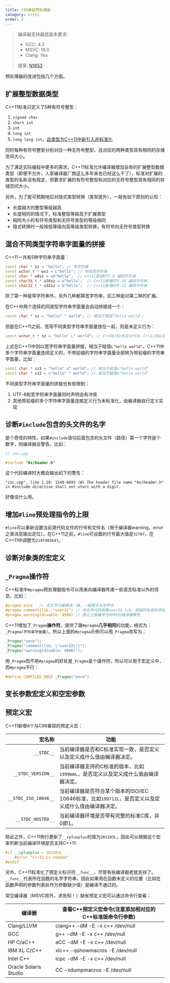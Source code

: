 ```yaml
---
title: C99兼容预处理器
category: C++11
order: 2
---
```


> 编译器支持最低版本要求:
> * GCC: 4.3
> * MSVC: 19.0
> * Clang: Yes
>
> 提案: [N1653](http://www.open-std.org/jtc1/sc22/wg21/docs/papers/2004/n1653.htm)

预处理器的改进包括几个方面。

## 扩展整型数据类型

C++11标准只定义了5种有符号整型：

1. `signed char`
2. `short int`
3. `int`
4. `long int`
5. `long long int`，[此类型为C++11中新引入并标准化](../long-long/)

同时每种有符号整型分别对应一种无符号整型，且对应的两种类型具有相同的存储空间大小。

为了满足实际编程中更多的需求，C++11标准允许编译器增加自有的扩展整型数据类型（即使不允许，人家编译器厂商这么多年来也已经这么干了），标准对扩展的类型的名称没有规定，但要求扩展的有符号整型和对应的无符号整型具有相同的存储空间大小。

另外，为了能可预期地应对隐式类型转换（类型提升），一般有如下原则的认知：

* 长度越大的整型等级越高
* 长度相同的情况下，标准整型等级高于扩展类型
* 相同大小的有符号类型和无符号类型的等级相同
* 隐式转换时一般按低等级向高等级类型转换，有符号向无符号类型转换

##  混合不同类型字符串字面量的拼接

C++11一共有5种字符串字面量：

```c++
const char * sz = "hello"; // 窄字符串
const wchar_t * wsz = L"hello"; // 传统宽字符串
const char * u8sz = u8"hello";  // C++11新增UTF-8 编码字符串
const char16_t * u16sz = u"hello";  // C++11新增UTF-16 编码字符串
const char32_t * u32sz = U"hello";  // C++11新增UTF-32 编码字符串
```

除了第一种是窄字符串外，另外几种都算宽字符串，后三种是对第二种的扩展。

在C++中两个连续的同类型字符串字面量会自动拼接成一个：

```c++
const char * sz = "hello" " world"; // 相当于赋值"hello world";
```

但是在C++11之前，宽窄不同类型字符串字面量放在一起，则是未定义行为：

```c++
const wchar_t * sz = "hello" L" world"; // C++98/03未定义行为，C++11则以宽字符串字面量拼接
```

上式在C++11中则以宽字符串字面量拼接，相当于赋值`L"hello world"`。C++11中多个字符串字面量连续定义的，不带前缀的字符串字面量全部转为带前缀的字符串字面量，比如：

```c++
const char * sz1 = "hello" u" world"; // 相当于赋值u"hello world"
const char * sz2 = u"hello" " world"; // 相当于赋值u"hello world"
```

不同类型字符串字面量的拼接也有些限制：

1. UTF-8和宽字符串字面量同时声明会有冲突
2. 其他带前缀的多个字符串字面量连接定义行为未标准化，由编译器自行定义实现

## 诊断`#include`包含的头文件的名字

是个奇怪的特性，如果`#include`语句后面包含的头文件（路径）第一个字符是个数字，则编译器会警告，比如：

```c++
// inc.cpp

#include "0x/header.h"
```

这个代码编译时大概会输出如下的警告：

```
"inc.cpp", line 1.10: 1540-0893 (W) The header file name "0x/header.h" 
in #include directive shall not start with a digit.
```

好像没什么用。

## 增加`#line`预处理指令的上限

`#line`可以重新设置当前源代码文件的行号和文件名（用于编译器warning，error之类消息输出定位）。在C++11之前，`#line`可设置的行号最大值是`32767`，在C++11中调整为`2147483647`。

## 诊断对象类的宏定义



## `_Pragma`操作符

C++标准中`#pragma`预处理器指令可以用来向编译器传递一些语言标准以外的信息，比如：

```c++
#pragma once   // 该文件只被编译一遍，一般用于头文件中
#pragma comment(lib, "user32") // 本文件代码依赖user32.lib，链接时会自动寻找并链接
#pragma warning(disable: 4996) // 禁止上报编号为4996的编译器警告
```

C++11增加了`_Pragma`**操作符**，提供了跟`#pragma`**几乎相同**的功能，格式为：`_Pragma(字符串字面量)`。所以上面的`#pragma`示例可以用`_Pragma`改写为：

```c++
_Pragma("once");
_Pragma("comment(lib, \"user32\")");
_Pragma("warning(disable: 4996)");
```

用`_Pragma`而不用`#pragma`的好处是`_Pragma`是个操作符，所以可以用于宏定义中，而`#pragma`不行：

```c++
#define COMPILED_ONCE _Pragma("once")
```
## 变长参数宏定义和空宏参数



## 预定义宏

C++11新增4个与C99兼容的预定义宏：

|                  宏名称 | 功能                                       |
| -------------------: | ---------------------------------------- |
|           `__STDC__` | 当前编译器是否和C标准实现一致，是否定义以及定义成什么值由编译器决定。      |
|   `__STDC_VERSION__` | 当前编译器支持的C标准的版本，比如`1999mmL`，是否定义以及定义成什么值由编译器决定。 |
| `__STDC_ISO_10646__` | 当前编译器是否符合某个版本的ISO/IEC 10646标准，比如`199712L`，是否定义以及定义成什么值由编译器决定。 |
|    `__STDC_HOSTED__` | 当前编译器环境是否带有完整的标准C库，非0即1。                 |

除此之外，C++11例行更新了`__cplusplus`的值为`201103L`，因此可以根据这个宏来判断当前编译环境是否支持C++11:

```c++
#if __cplusplus < 201103L
    #error "C++11 is needed"
#endif
```

另外，C++11标准化了预定义标识符`__func__`，尽管有些编译器老就支持了。`__func__`代表所在函数的名字字符串，因此如果用在函数未定义的位置（比如在函数声明的参数列表处作为参数缺少值）是编译不通过的。

常见编译器（MSVC除外，求告知！）缺省预定义宏可以通过命令行查看：

| 编译器                   | 查看C++预定义宏命令(注意添加相对应的C++标准版命令行参数)  |
| --------------------- | --------------------------------- |
| Clang/LLVM            | clang++ -dM -E -x c++ /dev/null   |
| GCC                   | g++     -dM -E -x c++ /dev/null   |
| HP C/aC++             | aCC     -dM -E -x c++ /dev/null   |
| IBM XL C/C++          | xlc++   -qshowmacros -E /dev/null |
| Intel C++             | icpc    -dM -E -x c++ /dev/null   |
| Oracle Solaris Studio | CC      -xdumpmacros -E /dev/null |

​